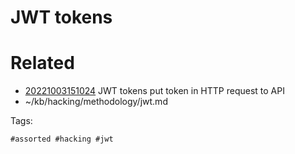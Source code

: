 # JWT tokens

# Related

- [20221003151024](/zet/20221003151024/README.md) JWT tokens put token in HTTP request to API
- ~/kb/hacking/methodology/jwt.md

Tags:

    #assorted #hacking #jwt
